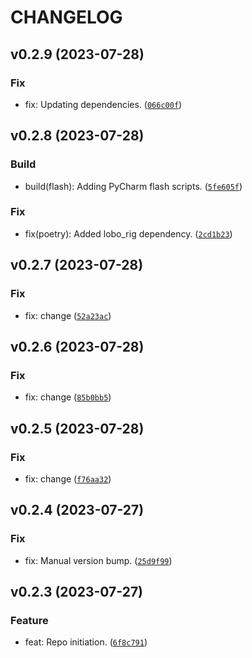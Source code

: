 # CHANGELOG



## v0.2.9 (2023-07-28)

### Fix

* fix: Updating dependencies. ([`066c00f`](https://github.com/lukasz-lobocki/transmitter_bme_nrf/commit/066c00fb70b156e495962e75e1cc8bcf63ac7d2b))


## v0.2.8 (2023-07-28)

### Build

* build(flash): Adding PyCharm flash scripts. ([`5fe605f`](https://github.com/lukasz-lobocki/transmitter_bme_nrf/commit/5fe605fbddcf651794e82a52ca8f69d0776b13c0))

### Fix

* fix(poetry): Added lobo_rig dependency. ([`2cd1b23`](https://github.com/lukasz-lobocki/transmitter_bme_nrf/commit/2cd1b236aa1c2712b29b9cd226522137e8bf5464))


## v0.2.7 (2023-07-28)

### Fix

* fix: change ([`52a23ac`](https://github.com/lukasz-lobocki/transmitter_bme_nrf/commit/52a23ac00d9823541ae95191f3162b304cf45575))


## v0.2.6 (2023-07-28)

### Fix

* fix: change ([`85b0bb5`](https://github.com/lukasz-lobocki/transmitter_bme_nrf/commit/85b0bb53069e953b1c61a2db8cf7285f88e4786c))


## v0.2.5 (2023-07-28)

### Fix

* fix: change ([`f76aa32`](https://github.com/lukasz-lobocki/transmitter_bme_nrf/commit/f76aa322b85c7b30690ac4009bd6faaf7bcddf4c))


## v0.2.4 (2023-07-27)

### Fix

* fix: Manual version bump. ([`25d9f99`](https://github.com/lukasz-lobocki/transmitter_bme_nrf/commit/25d9f99afe738c3bdff457dfa4ad705ccbf8997c))


## v0.2.3 (2023-07-27)

### Feature

* feat: Repo initiation. ([`6f8c791`](https://github.com/lukasz-lobocki/transmitter_bme_nrf/commit/6f8c791f8738de485009affba72f17afd0b7fcd6))
